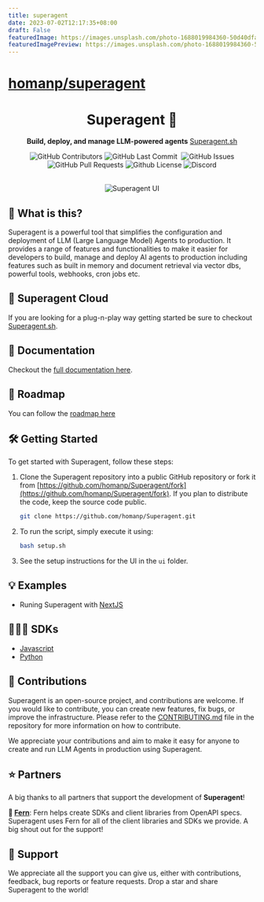 ```yaml
---
title: superagent
date: 2023-07-02T12:17:35+08:00
draft: False
featuredImage: https://images.unsplash.com/photo-1688019984360-50d40dfa955a?ixid=M3w0NjAwMjJ8MHwxfHJhbmRvbXx8fHx8fHx8fDE2ODgyNzEzNzJ8&ixlib=rb-4.0.3
featuredImagePreview: https://images.unsplash.com/photo-1688019984360-50d40dfa955a?ixid=M3w0NjAwMjJ8MHwxfHJhbmRvbXx8fHx8fHx8fDE2ODgyNzEzNzJ8&ixlib=rb-4.0.3
---
```


# [homanp/superagent](https://github.com/homanp/superagent)

<div align="center">

# Superagent 🥷

**Build, deploy, and manage LLM-powered agents**
[Superagent.sh](https://Superagent.sh)

<p>
<img alt="GitHub Contributors" src="https://img.shields.io/github/contributors/homanp/Superagent" />
<img alt="GitHub Last Commit" src="https://img.shields.io/github/last-commit/homanp/Superagent" />
<img alt="" src="https://img.shields.io/github/repo-size/homanp/Superagent" />
<img alt="GitHub Issues" src="https://img.shields.io/github/issues/homanp/Superagent" />
<img alt="GitHub Pull Requests" src="https://img.shields.io/github/issues-pr/homanp/Superagent" />
<img alt="Github License" src="https://img.shields.io/badge/License-MIT-yellow.svg" />
<img alt="Discord" src="https://img.shields.io/discord/1110910277110743103?label=Discord&logo=discord&logoColor=white&style=plastic&color=d7b023)](https://discord.gg/e8j7mgjDUK" />
</p>

<br />

<img alt="Superagent UI" src="./ui/public/superagent.png" />

</div>

## 🧐 What is this?

Superagent is a powerful tool that simplifies the configuration and deployment of LLM (Large Language Model) Agents to production. It provides a range of features and functionalities to make it easier for developers to build, manage and deploy AI agents to production including features such as built in memory and document retrieval via vector dbs, powerful tools, webhooks, cron jobs etc.

## 🥷 Superagent Cloud

If you are looking for a plug-n-play way getting started be sure to checkout [Superagent.sh](https://Superagent.sh).

## 🔎 Documentation

Checkout the [full documentation here](https://docs.Superagent.sh/).

## 🚧 Roadmap

You can follow the [roadmap here](https://github.com/users/homanp/projects/4)

## 🛠️ Getting Started

To get started with Superagent, follow these steps:

1. Clone the Superagent repository into a public GitHub repository or fork it from [https://github.com/homanp/Superagent/fork](https://github.com/homanp/Superagent/fork). If you plan to distribute the code, keep the source code public.

   ```sh
   git clone https://github.com/homanp/Superagent.git
   ```

2. To run the script, simply execute it using:

   ```sh
   bash setup.sh
   ```

3. See the setup instructions for the UI in the `ui` folder.

## 💡 Examples

- Runing Superagent with [NextJS](https://github.com/homanp/nextjs-Superagent)

## 👨🏽‍💻 SDKs

- [Javascript](https://github.com/homanp/superagent-js)
- [Python](https://github.com/homanp/superagent-py)

## 🫶 Contributions

Superagent is an open-source project, and contributions are welcome. If you would like to contribute, you can create new features, fix bugs, or improve the infrastructure. Please refer to the [CONTRIBUTING.md](https://github.com/homanp/Superagent/blob/main/.github/CONTRIBUTING.md) file in the repository for more information on how to contribute.

We appreciate your contributions and aim to make it easy for anyone to create and run LLM Agents in production using Superagent.

## ⭐ Partners

A big thanks to all partners that support the development of **Superagent**!

**🌿 [Fern](https://buildwithfern.com/)**:
Fern helps create SDKs and client libraries from OpenAPI specs. Superagent uses Fern for all of the client libraries and SDKs we provide. A big shout out for the support!

## 🙏 Support

We appreciate all the support you can give us, either with contributions, feedback, bug reports or feature requests. Drop a star and share Superagent to the world!
